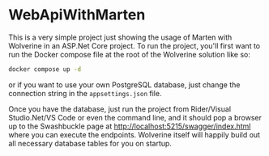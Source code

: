 # WebApiWithMarten

This is a very simple project just showing the usage of Marten with Wolverine in an ASP.Net Core project. To run the
project,
you'll first want to run the Docker compose file at the root of the Wolverine solution like so:

```bash
docker compose up -d
```

or if you want to use your own PostgreSQL database, just change the connection string in the `appsettings.json` file.

Once you have the database, just run the project from Rider/Visual Studio.Net/VS Code or even the command line, and it
should pop a browser up
to the Swashbuckle page at [http://localhost:5215/swagger/index.html](http://localhost:5215/swagger/index.html) where
you can execute the endpoints. Wolverine itself will happily build out all necessary database tables for you on startup.
